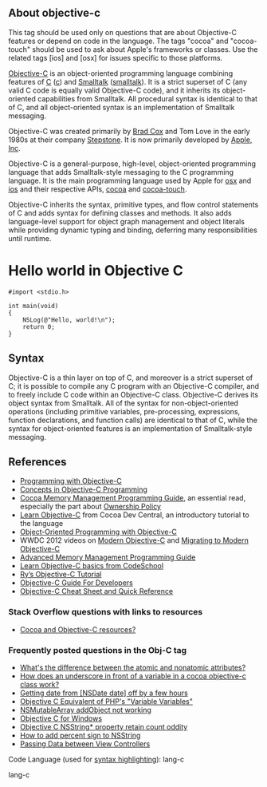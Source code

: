 ## About objective-c

This tag should be used only on questions that are about Objective-C features or depend on code in the language. The tags "cocoa" and "cocoa-touch" should be used to ask about Apple's frameworks or classes. Use the related tags [ios] and [osx] for issues specific to those platforms.

[Objective-C](http://en.wikipedia.org/wiki/Objective-C) is an object-oriented programming language combining features of [C](http://en.wikipedia.org/wiki/C) ([c](http://stackoverflow.com/questions/tagged/c "show questions tagged 'c'")) and [Smalltalk](http://en.wikipedia.org/wiki/Smalltalk) ([smalltalk](http://stackoverflow.com/questions/tagged/smalltalk "show questions tagged 'smalltalk'")). It is a strict superset of C (any valid C code is equally valid Objective-C code), and it inherits its object-oriented capabilities from Smalltalk. All procedural syntax is identical to that of C, and all object-oriented syntax is an implementation of Smalltalk messaging.

Objective-C was created primarily by [Brad Cox](http://en.wikipedia.org/wiki/Brad_Cox) and Tom Love in the early 1980s at their company [Stepstone](http://en.wikipedia.org/wiki/Stepstone). It is now primarily developed by [Apple, Inc](http://en.wikipedia.org/wiki/Apple_Inc.).

Objective-C is a general-purpose, high-level, object-oriented programming language that adds Smalltalk-style messaging to the C programming language. It is the main programming language used by Apple for [osx](http://stackoverflow.com/questions/tagged/osx "show questions tagged 'osx'") and [ios](http://stackoverflow.com/questions/tagged/ios "show questions tagged 'ios'") and their respective APIs, [cocoa](http://stackoverflow.com/questions/tagged/cocoa "show questions tagged 'cocoa'") and [cocoa-touch](http://stackoverflow.com/questions/tagged/cocoa-touch "show questions tagged 'cocoa-touch'").

Objective-C inherits the syntax, primitive types, and flow control statements of C and adds syntax for defining classes and methods. It also adds language-level support for object graph management and object literals while providing dynamic typing and binding, deferring many responsibilities until runtime.

# Hello world in Objective C

    #import <stdio.h>

    int main(void)
    {
        NSLog(@"Hello, world!\n");
        return 0;
    }

## Syntax

Objective-C is a thin layer on top of C, and moreover is a strict superset of C; it is possible to compile any C program with an Objective-C compiler, and to freely include C code within an Objective-C class. Objective-C derives its object syntax from Smalltalk. All of the syntax for non-object-oriented operations (including primitive variables, pre-processing, expressions, function declarations, and function calls) are identical to that of C, while the syntax for object-oriented features is an implementation of Smalltalk-style messaging.

## References

*   [Programming with Objective-C](https://developer.apple.com/library/ios/#documentation/Cocoa/Conceptual/ProgrammingWithObjectiveC/Introduction/Introduction.html#//apple_ref/doc/uid/TP40011210)
*   [Concepts in Objective-C Programming](https://developer.apple.com/library/ios/#documentation/General/Conceptual/CocoaEncyclopedia/Introduction/Introduction.html#//apple_ref/doc/uid/TP40010810)
*   [Cocoa Memory Management Programming Guide](http://developer.apple.com/mac/library/documentation/Cocoa/Conceptual/MemoryMgmt/Articles/mmRules.html), an essential read, especially the part about [Ownership Policy](https://developer.apple.com/library/mac/documentation/CoreFoundation/Conceptual/CFMemoryMgmt/Concepts/Ownership.html)
*   [Learn Objective-C](http://cocoadevcentral.com/d/learn_objectivec/) from Cocoa Dev Central, an introductory tutorial to the language
*   [Object-Oriented Programming with Objective-C](https://developer.apple.com/library/ios/#documentation/Cocoa/Conceptual/OOP_ObjC/Introduction/Introduction.html#//apple_ref/doc/uid/TP40005149)
*   WWDC 2012 videos on [Modern Objective-C](https://developer.apple.com/videos/wwdc/2012/?id=405) and [Migrating to Modern Objective-C](https://developer.apple.com/videos/wwdc/2012/?id=413)
*   [Advanced Memory Management Programming Guide](https://developer.apple.com/library/mac/#documentation/Cocoa/Conceptual/MemoryMgmt/Articles/MemoryMgmt.html)
*   [Learn Objective-C basics from CodeSchool](http://tryobjectivec.codeschool.com)
*   [Ry’s Objective-C Tutorial](http://rypress.com/tutorials/objective-c/index.html)
*   [Objective-C Guide For Developers](http://matteomanferdini.com/objective-c-guide-for-developers-part-1/)
*   [Objective-C Cheat Sheet and Quick Reference](http://www.raywenderlich.com/4872/objective-c-cheat-sheet-and-quick-reference)

### Stack Overflow questions with links to resources

*   [Cocoa and Objective-C resources?](http://stackoverflow.com/questions/7571/cocoa-and-objective-c-resources)

### Frequently posted questions in the Obj-C tag

*   [What's the difference between the atomic and nonatomic attributes?](http://stackoverflow.com/questions/588866/atomic-vs-nonatomic-properties)
*   [How does an underscore in front of a variable in a cocoa objective-c class work?](http://stackoverflow.com/q/822487)
*   [Getting date from [NSDate date] off by a few hours](http://stackoverflow.com/questions/8466744/get-wrong-nsdate/)
*   [Objective C Equivalent of PHP's "Variable Variables"](http://stackoverflow.com/questions/2283374/objective-c-equivalent-of-phps-variable-variables)
*   [NSMutableArray addObject not working](http://stackoverflow.com/questions/1827058/nsmutablearray-addobject-not-working)
*   [Objective C for Windows](http://stackoverflow.com/questions/56708/objective-c-for-windows)
*   [Objective C NSString* property retain count oddity](http://stackoverflow.com/questions/403112/objective-c-nsstring-property-retain-count-oddity)
*   [How to add percent sign to NSString](http://stackoverflow.com/questions/739682/how-to-add-percent-sign-to-nsstring)
*   [Passing Data between View Controllers](http://stackoverflow.com/questions/5210535/passing-data-between-view-controllers)

Code Language (used for [syntax highlighting](http://google-code-prettify.googlecode.com/svn/trunk/README.html)): lang-c

  lang-c